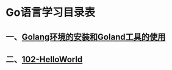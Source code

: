 # Go语言学习目录表

## 一、[Golang环境的安装和Goland工具的使用](101-环境和工具/Readme.md)

## 二、[102-HelloWorld](102-HelloWorld/Readme.md)

